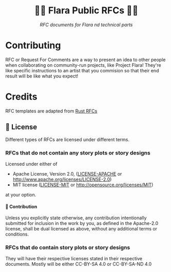 <div align="center">

# 🌷🌷 Flara Public RFCs 🌸🌸
*RFC documents for Flara nd technical parts*

</div>

# Contributing
RFC or Request For Comments are a way to present an idea to other people when collaborating on community-run projects, like Project Flara! 
They're like specific instructions to an artist that you commision so that their end result will be like what you expect!



# Credits
RFC templates are adapted from [Rust RFCs](https://github.com/rust-lang/rfcs/blob/master/0000-template.md)


## 📜 License
Different types of RFCs are licensed under different terms.
### RFCs that do not contain any story plots or story designs
Licensed under either of

 * Apache License, Version 2.0, ([LICENSE-APACHE](LICENSE-APACHE) or http://www.apache.org/licenses/LICENSE-2.0)
 * MIT license ([LICENSE-MIT](LICENSE-MIT) or http://opensource.org/licenses/MIT)

at your option.

#### 💁 Contribution

Unless you explicitly state otherwise, any contribution intentionally submitted
for inclusion in the work by you, as defined in the Apache-2.0 license, shall be dual licensed as above, without any
additional terms or conditions.

### RFCs that do contain story plots or story designs
They will have their respective licenses stated in their respective documents. Mostly will be either CC-BY-SA 4.0 or CC-BY-SA-ND 4.0
